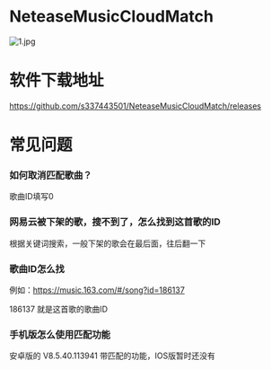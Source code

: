 # NeteaseMusicCloudMatch

![1.jpg](https://dd-static.jd.com/ddimg/jfs/t1/201024/5/8896/98978/615289a7E82e53f3b/5d9eafbf6c5150ec.jpg)

# 软件下载地址
<a href="https://github.com/s337443501/NeteaseMusicCloudMatch/releases" target="_blank">https://github.com/s337443501/NeteaseMusicCloudMatch/releases</a>

# 常见问题

### 如何取消匹配歌曲？
歌曲ID填写0

### 网易云被下架的歌，搜不到了，怎么找到这首歌的ID
根据关键词搜索，一般下架的歌会在最后面，往后翻一下

### 歌曲ID怎么找
例如：https://music.163.com/#/song?id=186137

186137 就是这首歌的歌曲ID

### 手机版怎么使用匹配功能
安卓版的 V8.5.40.113941 带匹配的功能，IOS版暂时还没有

